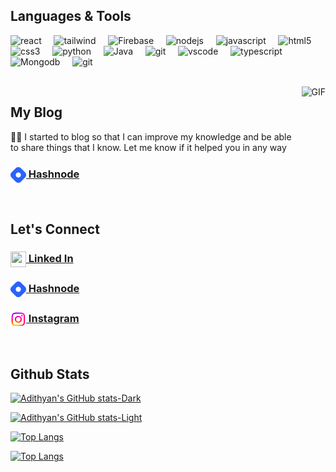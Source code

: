 <!-- LANGUAGES AND TOOLS START -->
## Languages & Tools

<p>
<!-- ReactJS-Icon -->
<img title="ReactJS" src="https://cdn.jsdelivr.net/gh/devicons/devicon/icons/react/react-original.svg" alt="react" width="35" height="35"/>
&nbsp; &nbsp;

<!-- TailwindCSS-Icon -->
<img title="TailwindCSS" src="https://cdn.jsdelivr.net/gh/devicons/devicon/icons/tailwindcss/tailwindcss-plain.svg" alt="tailwind" width="35" height="35" />        
&nbsp; &nbsp;

<!-- Firebase-Icon -->
<img title="Firebase" src="https://cdn.jsdelivr.net/gh/devicons/devicon/icons/firebase/firebase-plain.svg" alt="Firebase" width="35" height="35"/>
&nbsp; &nbsp;

<!-- Node-Icon -->
<img title="NodeJS" src="https://cdn.jsdelivr.net/gh/devicons/devicon/icons/nodejs/nodejs-original.svg" alt="nodejs" width="35" height="35"/>
&nbsp; &nbsp;

<!-- JS-Icon -->
<img title="Javascript" src="https://cdn.jsdelivr.net/gh/devicons/devicon/icons/javascript/javascript-original.svg" alt="javascript" width="30" height="35"/>
&nbsp; &nbsp;

<!-- HTML5-Icon -->
<img title="HTML" src="https://cdn.jsdelivr.net/gh/devicons/devicon/icons/html5/html5-original.svg" alt="html5" width="35" height="35"/>
&nbsp; &nbsp;

<!-- CSS3-Icon -->
<img title="CSS" src="https://cdn.jsdelivr.net/gh/devicons/devicon/icons/css3/css3-original.svg" alt="css3" width="35" height="35"/>
&nbsp; &nbsp;

<!-- Python-Icon -->
<img title="Python" src="https://cdn.jsdelivr.net/gh/devicons/devicon/icons/python/python-original.svg" alt="python" width="35" height="35"/>
&nbsp; &nbsp;

<!-- Java-Icon -->
<img title="Java" src="https://cdn.jsdelivr.net/gh/devicons/devicon/icons/java/java-original.svg" alt="Java" width="35" height="35"/>
&nbsp; &nbsp;

<!-- Git-Icon -->
<img title="Git" src="https://cdn.jsdelivr.net/gh/devicons/devicon/icons/git/git-original.svg" alt="git" width="35" height="35"/>
&nbsp; &nbsp;

<!-- VSCode-Icon -->
<img title="VS-Code" src="https://cdn.jsdelivr.net/gh/devicons/devicon/icons/vscode/vscode-original.svg" alt="vscode" width="35" height="35"/>
&nbsp; &nbsp;

<!-- MORE ICONS -->
<!-- ---- ----- -->

<!-- TS-Icon -->
<img title="Typescript" src="https://cdn.jsdelivr.net/gh/devicons/devicon/icons/typescript/typescript-plain.svg" alt="typescript" width="30" height="35"/>
&nbsp; &nbsp;

<!-- Django-Icon
<img title="Django" src="https://cdn.jsdelivr.net/gh/devicons/devicon/icons/django/django-plain.svg" alt="Django" width="35" height="35"/>
&nbsp; &nbsp;
-->

<!-- Flask-Icon
<img title="Flask" src="https://cdn.jsdelivr.net/gh/devicons/devicon/icons/flask/flask-original.svg" alt="Flask" width="35" height="35"/>
&nbsp; &nbsp;
-->

<!-- Fastapi-Icon
<img title="Fastapi" src="https://cdn.jsdelivr.net/gh/devicons/devicon/icons/fastapi/fastapi-original.svg" alt="Fastapi" width="35" height="35"/>
&nbsp; &nbsp;
-->

<!-- Yarn-Icon
<img title="Yarn" src="https://cdn.jsdelivr.net/gh/devicons/devicon/icons/yarn/yarn-original.svg" alt="yarn" width="35" height="35"/>
&nbsp; &nbsp;
-->

<!-- MySQL-Icon
<img title="MySQL" src="https://cdn.jsdelivr.net/gh/devicons/devicon/icons/mysql/mysql-original.svg" alt="Mysql" width="35" height="35"/>
&nbsp; &nbsp;
-->

<!-- MongoDB-Icon -->
<img title="MongoDB" src="https://cdn.jsdelivr.net/gh/devicons/devicon/icons/mongodb/mongodb-original.svg" alt="Mongodb" width="35" height="35"/>
&nbsp; &nbsp;

<!-- Gitlab-Icon
<img title="Gitlab" src="https://cdn.jsdelivr.net/gh/devicons/devicon/icons/gitlab/gitlab-original.svg" alt="Gitlab" width="35" height="35"/>
&nbsp; &nbsp;
-->

<!-- NextJS-Icon --> 
<img title="NextJS" src="https://cdn.jsdelivr.net/gh/devicons/devicon/icons/nextjs/nextjs-original.svg" alt="git" width="35" height="35"/>
&nbsp; &nbsp;

<!-- Github-Icon
<img title="Github" src="https://cdn.jsdelivr.net/gh/devicons/devicon/icons/github/github-original.svg" alt="Github" width="35" height="35"/>
&nbsp; &nbsp;
-->

<!-- Figma-Icon
<img title="Figma" src="https://cdn.jsdelivr.net/gh/devicons/devicon/icons/figma/figma-original.svg" alt="figma" width="30" height="35"/>
&nbsp; &nbsp;
-->

<!-- Solidity-Icon
<img title="Solidity" src="https://cdn.jsdelivr.net/gh/devicons/devicon/icons/solidity/solidity-original.svg" alt="solidity" width="35" height="35"/>
&nbsp; &nbsp;
-->

<!-- Flutter-Icon
<img title="Flutter" src="https://cdn.jsdelivr.net/gh/devicons/devicon/icons/flutter/flutter-original.svg" alt="Flutter" width="35" height="35"/>
&nbsp; &nbsp;
-->

<!-- SASS-Icon
<img title="SASS" src="https://cdn.jsdelivr.net/gh/devicons/devicon/icons/sass/sass-original.svg" alt="sass" width="35" height="35"/>
&nbsp; &nbsp;
-->

<!-- GoogleCloud-Icon
<img title="GoogleCloud" src="https://cdn.jsdelivr.net/gh/devicons/devicon/icons/googlecloud/googlecloud-original.svg" alt="Googlecloud" width="35" height="35"/>
&nbsp; &nbsp;
-->

<!-- Dart-Icon
<img title="Dart" src="https://cdn.jsdelivr.net/gh/devicons/devicon/icons/dart/dart-original.svg" alt="Dart" width="35" height="35"/>
&nbsp; &nbsp;
-->

<!-- C-Icon
<img title="C" src="https://cdn.jsdelivr.net/gh/devicons/devicon/icons/c/c-original.svg" alt="C" width="35" height="35"/>
&nbsp; &nbsp;
-->

</p>
<br>
<!-- LANGUAGES AND TOOLS END -->



<!-- MY BLOG START -->
<!-- A Image to the right side --> <img align="right" alt="GIF" src="https://media.giphy.com/media/HscDLzkO8EOTmgkhQP/giphy.gif"  height="200" />

## My Blog
✍🏻 I started to blog so that I can improve my knowledge and be able to share things that I know. Let me know if it helped you in any way

### [<img src="https://raw.githubusercontent.com/AdithyanA2005/AdithyanA2005/main/hashnode-icon.png" align="center" height="25" width="25" ><span align="center"> Hashnode</span>](https://adithyana.hashnode.dev/)

<br>
<!-- MY BLOG END -->



<!-- CONTACT START -->
## Let's Connect

### [<img align="center" src="https://cdn.jsdelivr.net/gh/devicons/devicon/icons/linkedin/linkedin-original.svg" align="center" height="25" width="25" ><span align="center"> Linked In</span>](https://www.linkedin.com/in/adithyan-a-26b2161b3/) &nbsp; &nbsp; 

### [<img align="center" src="https://raw.githubusercontent.com/AdithyanA2005/AdithyanA2005/main/hashnode-icon.png" align="center" height="25" width="25" ><span align="center"> Hashnode</span>](https://adithyana.hashnode.dev/)

### [<img align="center" src="https://raw.githubusercontent.com/AdithyanA2005/AdithyanA2005/main/instgram-icon.png" align="center" height="25" width="25" ><span align="center"> Instagram</span>](https://www.instagram.com/adithyana2005/)

<br>
<!-- CONTACT END -->



<!-- GITHUB STATS START -->
## Github Stats
<!-- Stats And Streak On Dark Mode -->
[![Adithyan's GitHub stats-Dark](https://github-readme-stats.vercel.app/api?username=AdithyanA2005&show_icons=true&theme=dark&count_private=true&icon_color=57a8ff&hide_border=true&card_width=1000#gh-dark-mode-only)](https://github.com/AdithyanA2005/#gh-dark-mode-only)

<!-- Stats And Streak On Light Mode -->
[![Adithyan's GitHub stats-Light](https://github-readme-stats.vercel.app/api?username=AdithyanA2005&show_icons=true&count_private=true&theme=light&icon_color=57a8ff&hide_border=true&card_width=1000#gh-light-mode-only)](https://github.com/AdithyanA2005#gh-light-mode-only)

<!-- Top Languages On Dark Mode -->
[![Top Langs](https://github-readme-stats.vercel.app/api/top-langs/?username=AdithyanA2005&theme=dark&langs_count=10&icon_color=57a8ff&hide_border=true&card_width=1000)](https://github.com/anuraghazra/github-readme-stats#gh-dark-mode-only)

<!-- Top Languages On Light Mode -->
[![Top Langs](https://github-readme-stats.vercel.app/api/top-langs/?username=AdithyanA2005&theme=dark&&langs_count=10&icon_color=57a8ff&hide_border=true&card_width=1000)](https://github.com/anuraghazra/github-readme-stats#gh-light-mode-only)
<!-- GITHUB STATS END -->
